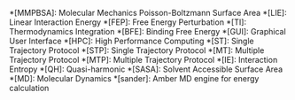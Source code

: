 *[MMPBSA]: Molecular Mechanics Poisson-Boltzmann Surface Area
*[LIE]: Linear Interaction Energy
*[FEP]: Free Energy Perturbation
*[TI]: Thermodynamics Integration
*[BFE]: Binding Free Energy
*[GUI]: Graphical User Interface
*[HPC]: High Performance Computing
*[ST]: Single Trajectory Protocol
*[STP]: Single Trajectory Protocol
*[MT]: Multiple Trajectory Protocol
*[MTP]: Multiple Trajectory Protocol
*[IE]: Interaction Entropy
*[QH]: Quasi-harmonic
*[SASA]: Solvent Accessible Surface Area
*[MD]: Molecular Dynamics
*[sander]: Amber MD engine for energy calculation


